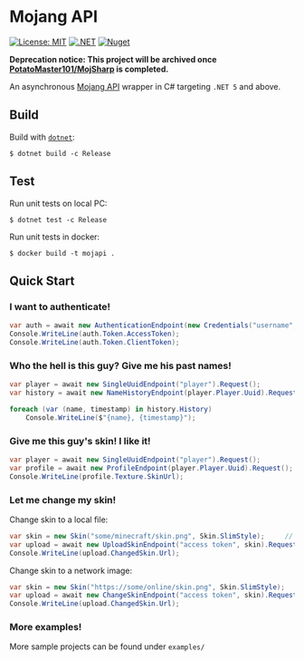 # Mojang API
[![License: MIT](https://img.shields.io/badge/License-MIT-brightgreen.svg)](https://github.com/PotatoMaster101/mojapi/blob/main/LICENCE)
[![.NET](https://github.com/PotatoMaster101/mojapi/actions/workflows/dotnet.yml/badge.svg)](https://github.com/PotatoMaster101/mojapi/actions/workflows/dotnet.yml)
[![Nuget](https://img.shields.io/nuget/v/PotatoMaster101.Mojapi)](https://www.nuget.org/packages/PotatoMaster101.Mojapi/)

**Deprecation notice: This project will be archived once [PotatoMaster101/MojSharp](https://github.com/PotatoMaster101/MojSharp) is completed.**

An asynchronous [Mojang API](https://wiki.vg/Mojang_API) wrapper in C# targeting `.NET 5` and above.

## Build
Build with [`dotnet`](https://dotnet.microsoft.com/download):
```
$ dotnet build -c Release
```

## Test
Run unit tests on local PC:
```
$ dotnet test -c Release
```

Run unit tests in docker:
```
$ docker build -t mojapi .
```

## Quick Start
### I want to authenticate!
```cs
var auth = await new AuthenticationEndpoint(new Credentials("username", "password")).Request();
Console.WriteLine(auth.Token.AccessToken);
Console.WriteLine(auth.Token.ClientToken);
```

### Who the hell is this guy? Give me his past names!
```cs
var player = await new SingleUuidEndpoint("player").Request();
var history = await new NameHistoryEndpoint(player.Player.Uuid).Request();

foreach (var (name, timestamp) in history.History)
    Console.WriteLine($"{name}, {timestamp}");
```

### Give me this guy's skin! I like it!
```cs
var player = await new SingleUuidEndpoint("player").Request();
var profile = await new ProfileEndpoint(player.Player.Uuid).Request();
Console.WriteLine(profile.Texture.SkinUrl);
```

### Let me change my skin!
Change skin to a local file:
```cs
var skin = new Skin("some/minecraft/skin.png", Skin.SlimStyle);     // or Skin.ClassicStyle
var upload = await new UploadSkinEndpoint("access token", skin).Request();
Console.WriteLine(upload.ChangedSkin.Url);
```

Change skin to a network image:
```cs
var skin = new Skin("https://some/online/skin.png", Skin.SlimStyle);    // or Skin.ClassicStyle
var upload = await new ChangeSkinEndpoint("access token", skin).Request();
Console.WriteLine(upload.ChangedSkin.Url);
```

### More examples!
More sample projects can be found under `examples/`
